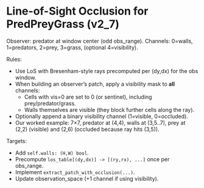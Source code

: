 # Line-of-Sight Occlusion for PredPreyGrass (v2_7)

Observer: predator at window center (odd obs_range). Channels:
0=walls, 1=predators, 2=prey, 3=grass, (optional 4=visibility).

Rules:
- Use LoS with Bresenham-style rays precomputed per (dy,dx) for the obs window.
- When building an observer’s patch, apply a visibility mask to **all** channels:
  - Cells with vis=0 are set to 0 (or sentinel), including prey/predator/grass.
  - Walls themselves are visible (they block further cells along the ray).
- Optionally append a binary visibility channel (1=visible, 0=occluded).
- Our worked example: 7×7, predator at (4,4), walls at (3,5..7),
  prey at (2,2) (visible) and (2,6) (occluded because ray hits (3,5)).

Targets:
- Add `self.walls: (H,W) bool`.
- Precompute `los_table[(dy,dx)] -> [(ry,rx), ...]` once per obs_range.
- Implement `extract_patch_with_occlusion(...)`.
- Update observation_space (+1 channel if using visibility).
